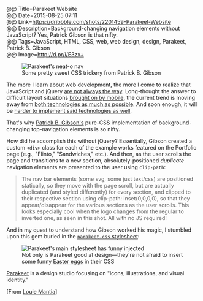 @@ Title=Parakeet Website  
@@ Date=2015-08-25 07:11  
@@ Link=https://dribbble.com/shots/2201459-Parakeet-Website  
@@ Description=Background-changing navigation elements without JavaScript? Yes, Patrick Gibson is that nifty.  
@@ Tags=JavaScript, HTML, CSS, web, web design, design, Parakeet, Patrick B. Gibson  
@@ Image=http://d.pr/i/E3zx+  

<figure>
	<img class="screenshot" src="http://d.pr/i/E3zx+" alt="Parakeet's neat-o nav">
	<figcaption>Some pretty sweet CSS trickery from Patrick B. Gibson</figcaption>
</figure>

The more I learn about web development, the more I come to realize that JavaScript and jQuery [are not always the way][tutorialzine]. Long-thought the answer to difficult layout situations [brought on by mobile][mobile], the current trend is moving away from [both technologies as much as possible][sitepoint]. And soon enough, it will be [harder to implement said technologies as well][daringfireball].

That's why [Patrick B. Gibson's][twitter] pure-CSS implementation of background-changing top-navigation elements is so nifty.

How did he accomplish this without jQuery? Essentially, Gibson created a custom `<div>` class for each of the example works featured on the Portfolio page (e.g., "Flinto," "Sandwiches," etc.). And then, as the user scrolls the page and transitions to a new section, absolutely-positioned *duplicate* navigation elements are presented to the user using `clip-path`:
>The nav bar elements (some svg, some just text/css) are positioned statically, so they move with the page scroll, but are actually duplicated (and styled differently) for every section, and clipped to their respective section using clip-path: inset(0,0,0,0), so that they appear/disappear for the various sections as the user scrolls. This looks especially cool when the logo changes from the regular to inverted one, as seen in this shot. All with no JS required!

And in my quest to understand how Gibson worked his magic, I stumbled upon this gem buried in the [`parakeet.css` stylesheet][s3]:

<figure>
	<img src="http://d.pr/i/1eRAf+" alt="Parakeet's main stylesheet has funny injected">
	<figcaption>Not only is Parakeet good at design&mdash;they're not afraid to insert some funny <a href="https://en.wikipedia.org/wiki/Easter_egg_(interaction_design)#Software">Easter eggs</a> in their CSS</figcaption>
</figure>

[Parakeet][parakeet] is a design studio focusing on "icons, illustrations, and visual identity." 

[From [Louie Mantia][twitter 2]]

[daringfireball]: http://daringfireball.net/linked/2015/08/24/williams-crystal-safari-content-blocking
[mobile]: http://www.html5rocks.com/en/mobile/responsivedesign/
[parakeet]: http://www.parakeet.co
[s3]: https://parakeetweb.s3.amazonaws.com/static/css/parakeet.css
[sitepoint]: http://www.sitepoint.com/top-5-jquery-ui-alternatives/
[tutorialzine]: http://tutorialzine.com/2012/04/5-lightweight-jquery-alternatives/
[twitter]: https://twitter.com/patr1ck
[twitter 2]: https://twitter.com/mantia/status/635982033735413764